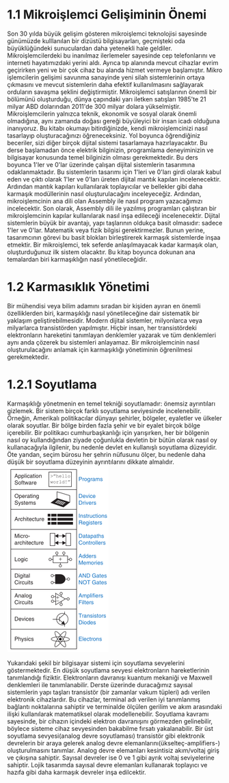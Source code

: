 
# 1.1 Mikroişlemci Gelişiminin Önemi
Son 30 yılda büyük gelişim gösteren mikroişlemci teknolojisi sayesinde günümüzde kulllanılan bir dizüstü bilgisayarları, geçmişteki oda büyüklüğündeki sunuculardan daha yetenekli hale geldiler. Mikroişlemcilerdeki bu inanılmaz ilerlemeler sayesinde cep telefonlarını ve interneti hayatımızdaki yerini aldı. Ayrıca tıp alanında mevcut cihazlar evrim geçirirken yeni ve bir çok cihaz bu alanda hizmet vermeye başlamıştır. Mikro işlemcilerin gelişimi savunma sanayinde yeni silah sistemlerinin ortaya çıkmasını ve mevcut sistemlerin daha efektif kullanılmasını sağlayarak orduların savaşma şeklini değiştirmiştir. Mikroişlemci satışlarının önemli bir bölümünü oluşturduğu, dünya çapındaki yarı iletken satışları 1985'te 21 milyar ABD dolarından 2011'de 300 milyar dolara yükselmiştir. Mikroişlemcilerin yalnızca teknik, ekonomik ve sosyal olarak önemli olmadığına, aynı zamanda doğası gereği büyüleyici bir insan icadı olduğuna inanıyoruz. Bu kitabı okumayı bitirdiğinizde, kendi mikroişlemcinizi nasıl tasarlayıp oluşturacağınızı öğreneceksiniz. Yol boyunca öğrendiğiniz beceriler, sizi diğer birçok dijital sistemi tasarlamaya hazırlayacaktır.
Bu derse başlamadan önce elektrik bilginizin, programlama deneyiminizin ve bilgisayar konusunda temel bilginizin olması gerekmektedir. Bu ders boyunca 1'ler ve 0'lar üzerinde çalışan dijital sistemlerin tasarımına odaklanmaktadır. Bu sistemlerin tasarımı için 1'leri ve 0'ları girdi olarak kabul eden ve çıktı olarak 1'ler ve 0'ları üreten dijital mantık kapıları incelenecektir. Ardından mantık kapıları kullanılarak toplayıcılar ve bellekler gibi daha karmaşık modüllerinin nasıl oluşturulacağını inceleyeceğiz. Ardından, mikroişlemcinin ana dili olan Assembly ile nasıl program yazacağımızı incelecektir. Son olarak, Assembly dili ile yazılmış programları çalıştıran bir mikroişlemcinin kapılar kullanılarak nasıl inşa edileceği incelenecektir.
Dijital sistemlerin büyük bir avantajı, yapı taşlarının oldukça basit olmasıdır: sadece 1'ler ve 0'lar. Matematik veya fizik bilgisi gerektirmezler. Bunun yerine, tasarımcının görevi bu basit blokları birleştirerek karmaşık sistemlerde inşaa etmektir. Bir mikroişlemci, tek seferde anlaşılmayacak kadar karmaşık olan, oluşturduğunuz ilk sistem olacaktır. Bu kitap boyunca dokunan ana temalardan biri karmaşıklığın nasıl yönetileceğidir.

# 1.2 Karmasıklık Yönetimi
Bir mühendisi veya bilim adamını sıradan bir kişiden ayıran en önemli özelliklerden biri, karmaşıklığı  nasıl yönetileceğine dair sistematik bir yaklaşım geliştirebilmesidir. Modern dijital sistemler, milyonlarca veya milyarlarca transistörden yapılmıştır. Hiçbir insan, her transistördeki elektronların hareketini tanımlayan denklemler yazarak ve tüm denklemleri aynı anda çözerek bu sistemleri anlayamaz. Bir mikroişlemcinin nasıl oluşturulacağını anlamak için karmaşıklığı yönetiminin öğrenilmesi gerekmektedir.

# 1.2.1 Soyutlama
Karmaşıklığı yönetmenin en temel tekniği soyutlamadır: önemsiz ayrıntıları gizlemek. Bir sistem birçok farklı soyutlama seviyesinde incelenebilir. Örneğin, Amerikalı politikacılar dünyayı şehirler, bölgeler, eyaletler ve ülkeler olarak soyutlar. Bir bölge birden fazla şehir ve bir eyalet birçok bölge içerebilir. Bir politikacı cumhurbaşkanlığı için yarışırken, her bir bölgenin nasıl oy kullandığından ziyade çoğunlukla devletin bir bütün olarak nasıl oy kullanacağıyla ilgilenir, bu nedenle devlet en kullanışlı soyutlama düzeyidir. Öte yandan, seçim bürosu her şehrin nüfusunu ölçer, bu nedenle daha düşük bir soyutlama düzeyinin ayrıntılarını dikkate almalıdır.
![2_1](https://raw.githubusercontent.com/suhap/sayisaltasarim/master/resource/1.PNG)

Yukarıdaki şekil bir bilgisayar sistemi için soyutlama sevyelerini göstermektedir. En düşük soyutlama sevyesi elektronların hareketlerinin tanımlandığı fiziktir. Elektronların davranışı kuantum mekaniği ve Maxwell denklemleri ile tanımlanabilir. Derste üzerinde duracağımız sayısal sistemlerin yapı taşları transistör (bir zamanlar vakum tüpleri) adı verilen elektronik cihazlardır. Bu cihazlar, terminal adı verilen iyi tanımlanmış bağlantı noktalarına sahiptir ve terminalde ölçülen gerilim ve akım arasındaki ilişki kullanılarak matematiksel olarak modellenebilir. Soyutlama kavramı sayesinde, bir cihazın içindeki elektron davranışını görmezden gelinebilir, böylece sisteme cihaz sevyesinden bakabilme fırsatı yakalanabilir. Bir üst soyutlama sevyesi(analog devre soyutlaması) transistör gibi elektronik devrelerin bir araya gelerek analog devre elemanlarını(ükselteç-amplifiers-) oluşturulmasını tanımlar. Analog devre elemanları  kesintisiz akım/voltaj giriş ve çıkışına sahiptir. Sayısal devreler ise 0 ve 1 gibi ayrık voltaj seviyelerine sahiptir. Lojik tasarımda sayısal devre elemanları kullanarak toplayıcı ve hazıfa gibi daha karmaşık devreler inşa edilcektir.   






